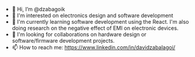 - 👋 Hi, I’m @dzabagoik
- 👀 I'm interested on electronics design and software development
- 🌱 I'm currently learning software development using the React. I'm also doing research on the negative effect of EMI on electronic devices.
- 💞️ I'm looking for collaborations on hardware design or software/firmware development projects.
- 📫 How to reach me: https://www.linkedin.com/in/davidzabalagoi/ 

<!---
dzabagoik/dzabagoik is a ✨ special ✨ repository because its `README.md` (this file) appears on your GitHub profile.
You can click the Preview link to take a look at your changes.
--->

